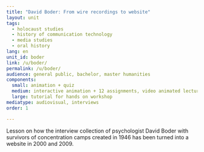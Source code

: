```yaml
---
title: "David Boder: From wire recordings to website"
layout: unit
tags:
  - holocaust studies
  - history of communication technology
  - media studies
  - oral history
lang: en
unit_id: boder
link: /u/boder/
permalink: /u/boder/
audience: general public, bachelor, master humanities
components:
  small: animation + quiz
  medium: interactive animation + 12 assignments, video animated lecture + 5 assignments
  large: tutorial for hands on workshop
mediatype: audiovisual, interviews
order: 1

---
```


Lesson on how the interview collection of psychologist David Boder with survivors of concentration camps created in 1946 has been turned into a website in 2000 and 2009.

<!-- more -->
